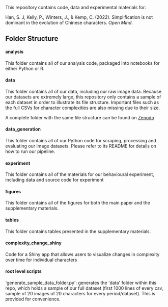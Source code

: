 This repository contains code, data and experimental materials for:

Han, S. J, Kelly, P., Winters, J., & Kemp, C. (2022). Simplification is not dominant in the evolution of Chinese characters. *Open Mind*.

## Folder Structure

#### analysis
This folder contains all of our analysis code, packaged into notebooks for either Python or R.

#### data
This folder contains all of our data, including our raw image data.
Because our datasets are extremely large, this repository only contains a sample of each dataset in order to illustrate its file structure. Important files such as the full CSVs for character complexities are also missing due to their size.

A complete folder with the same file structure can be found on [Zenodo](https://zenodo.org/)

#### data_generation
This folder contains all of our Python code for scraping, processing and evaluating our image datasets. Please refer to its README for details on how to run our pipeline.

#### experiment
This folder contains all of the materials for our behavioural experiment, including data and source code for experiment 

#### figures
This folder contains all of the figures for both the main paper and the supplementary materials.

#### tables
This folder contains tables presented in the supplementary materials.


#### complexity_change_shiny
Code for a Shiny app that allows users to visualize changes in complexity over time for individual characters


#### root level scripts
'generate_sample_data_folder.py': generates the 'data' folder within this repo, which holds a sample of our full dataset (first 1000 lines of every csv, sample of 20 images of 20 characters for every period/dataset). This is provided for convenience.
